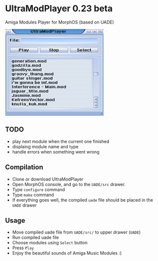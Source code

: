 # UltraModPlayer 0.23 beta
Amiga Modules Player for MorphOS (based on UADE) 

![Preview](preview.png)

## TODO
* play next module when the current one finished 
* displaing module name and type
* handle errors when something went wrong

## Compilation

* Clone or download UltraModPlayer
* Open MorphOS console, and go to the `UADE/src` drawer.
* Type `configure` command
* Type `make` command
* If everything goes well, the compiled `uade` file should be placed in the `UADE` drawer

## Usage

* Move compiled uade file from `UADE/src/` to upper drawer (`UADE`)
* Run compiled uade file
* Choose modules using `Select` button
* Press `Play`
* Enjoy the beautiful sounds of Amiga Music Modules :)

